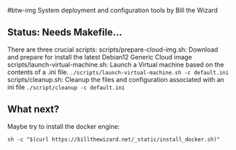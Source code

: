 #btw-img
System deployment and configuration tools by Bill the Wizard

## Status: Needs Makefile...
There are three crucial scripts:
scripts/prepare-cloud-img.sh: Download and prepare for install the latest
    Debian12 Generic Cloud image
scripts/launch-virtual-machine.sh: Launch a Virtual machine based on the contents
    of a .ini file. `./scripts/launch-virtual-machine.sh -c default.ini`
scripts/cleanup.sh: Cleanup the files and configuration associated with an ini file
    `./script/cleanup -c default.ini`

## What next?
Maybe try to install the docker engine:
```
sh -c "$(curl https://billthewizard.net/_static/install_docker.sh)"

```
